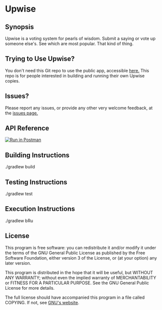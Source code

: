 # Upwise

## Synopsis

Upwise is a voting system for pearls of wisdom.  Submit a saying or vote up someone else's.  See which are most popular.  That kind of thing.

## Trying to Use Upwise?

You don't need this Git repo to use the public app, accessible [here.](https://upwise.cfapps.io)  This repo is for people interested in building and running their own Upwise copies.

## Issues?

Please report any issues, or provide any other very welcome feedback, at the [issues page.](https://www.github.com/sapphon/upwise/issues)

## API Reference

[![Run in Postman](https://run.pstmn.io/button.svg)](https://app.getpostman.com/run-collection/c35f8a9f2c2f8bb12d38)

## Building Instructions

./gradlew build

## Testing Instructions

./gradlew test

## Execution Instructions

./gradlew bRu

## License

This program is free software: you can redistribute it and/or modify it under the terms of the GNU General Public License as published by
the Free Software Foundation, either version 3 of the License, or (at your option) any later version.

This program is distributed in the hope that it will be useful, but WITHOUT ANY WARRANTY; without even the implied warranty of
MERCHANTABILITY or FITNESS FOR A PARTICULAR PURPOSE.  See the GNU General Public License for more details.

The full license should have accompanied this program in a file called COPYING.  If not, see [GNU's website](https://www.gnu.org/licenses/).
